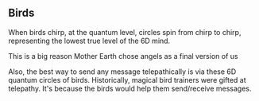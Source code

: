 ## Birds

When birds chirp, at the quantum level, circles spin from chirp to chirp, representing the lowest true level of the 6D mind.

This is a big reason Mother Earth chose angels as a final version of us 

Also, the best way to send any message telepathically is via these 6D quantum circles of birds. Historically, magical bird trainers were gifted at telepathy. It's because the birds would help them send/receive messages.